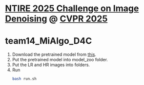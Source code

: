 # [NTIRE 2025 Challenge on Image Denoising](https://codalab.lisn.upsaclay.fr/competitions/21560) @ [CVPR 2025](https://cvpr2025.thecvf.com/)



# team14_MiAlgo_D4C

1. Download the pretrained model from [this](https://drive.google.com/file/d/1RV3oC-I9pSj-VgdoEok-T1uOFc-lLrt8/view?usp=drive_link).
2. Put the pretrained model into model_zoo folder.
3. Put the LR and HR images into folders.
4. Run
    ```bash
    bash run.sh
    ```


